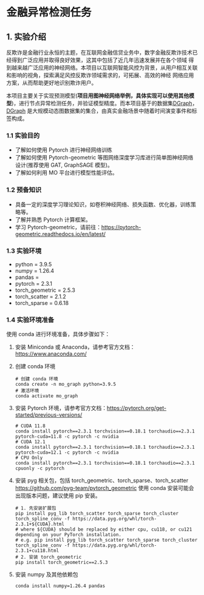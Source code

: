 # 金融异常检测任务

## 1. 实验介绍

反欺诈是金融行业永恒的主题，在互联网金融信贷业务中，数字金融反欺诈技术已经得到广泛应用并取得良好效果，这其中包括了近几年迅速发展并在各个领域
得到越来越广泛应用的神经网络。本项目以互联网智能风控为背景，从用户相互关联和影响的视角，探索满足风控反欺诈领域需求的，可拓展、高效的神经
网络应用方案，从而帮助更好地识别欺诈用户。

本项目主要关于实现预测模型(**项目用图神经网络举例，具体实现可以使用其他模型**)，进行节点异常检测任务，并验证模型精度。而本项目基于的数据集[DGraph](https://dgraph.xinye.com/introduction)，[DGraph](https://dgraph.xinye.com/introduction)
是大规模动态图数据集的集合，由真实金融场景中随着时间演变事件和标签构成。

### 1.1 实验目的

- 了解如何使用 Pytorch 进行神经网络训练
- 了解如何使用 Pytorch-geometric 等图网络深度学习库进行简单图神经网络设计(推荐使用 GAT, GraphSAGE 模型)。
- 了解如何利用 MO 平台进行模型性能评估。

### 1.2 预备知识

- 具备一定的深度学习理论知识，如卷积神经网络、损失函数、优化器，训练策略等。
- 了解并熟悉 Pytorch 计算框架。
- 学习 Pytorch-geometric，请前往：<https://pytorch-geometric.readthedocs.io/en/latest/>

### 1.3 实验环境

- python = 3.9.5
- numpy = 1.26.4
- pandas = 
- pytorch = 2.3.1
- torch_geometric = 2.5.3
- torch_scatter = 2.1.2
- torch_sparse = 0.6.18

### 1.4 实验环境准备

使用 conda 进行环境准备，具体步骤如下：

1. 安装 Miniconda 或 Anaconda，请参考官方文档：<https://www.anaconda.com/>

2. 创建 conda 环境

   ```shell
   # 创建 conda 环境
   conda create -n mo_graph python=3.9.5
   # 激活环境
   conda activate mo_graph
   ```

3. 安装 Pytorch 环境，请参考官方文档：<https://pytorch.org/get-started/previous-versions/>

   ```shell
   # CUDA 11.8
   conda install pytorch==2.3.1 torchvision==0.18.1 torchaudio==2.3.1 pytorch-cuda=11.8 -c pytorch -c nvidia
   # CUDA 12.1
   conda install pytorch==2.3.1 torchvision==0.18.1 torchaudio==2.3.1 pytorch-cuda=12.1 -c pytorch -c nvidia
   # CPU Only
   conda install pytorch==2.3.1 torchvision==0.18.1 torchaudio==2.3.1 cpuonly -c pytorch
   ```

4. 安装 pyg 相关包，包括 torch_geometric、torch_sparse、torch_scatter <https://github.com/pyg-team/pytorch_geometric>
   使用 conda 安装可能会出现版本问题，建议使用 pip 安装。

   ```shell
   # 1. 先安装扩展包
   pip install pyg_lib torch_scatter torch_sparse torch_cluster torch_spline_conv -f https://data.pyg.org/whl/torch-2.3.1+${CUDA}.html
   # where ${CUDA} should be replaced by either cpu, cu118, or cu121 depending on your PyTorch installation.
   # e.g. pip install pyg_lib torch_scatter torch_sparse torch_cluster torch_spline_conv -f https://data.pyg.org/whl/torch-2.3.1+cu118.html
   # 2. 安装 torch_geometric
   pip install torch_geometric==2.5.3
   ```

5. 安装 numpy 及其他依赖包

   ```shell
   conda install numpy=1.26.4 pandas
   ```
